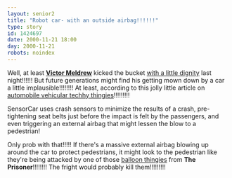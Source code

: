 ```yaml
---
layout: senior2
title: "Robot car- with an outside airbag!!!!!!"
type: story
id: 1424697
date: 2000-11-21 18:00
day: 2000-11-21
robots: noindex
---
```


Well, at least <a href="http://news.bbc.co.uk/hi/english/entertainment/newsid_967000/967188.stm"><b>Victor Meldrew</b></a> kicked the bucket <a href="http://seniorcitizen.blogspot.com/archives/2000_11_19_seniorcitizen_archive.html#1413466">with a little dignity</a> last night!!!!!! But future generations might find his getting mown down by a car a little implausible!!!!!!!! At least, according to this jolly little article on <a href="http://www.newstrolls.com/news/dev/rcfoc/column001120.htm">automobile vehicular techhy thingies</a>!!!!!!!!!

<div class="quote">SensorCar uses crash sensors to minimize the results of a crash, pre-tightening seat belts just before the impact is felt by the passengers, and even triggering an external airbag that might lessen the blow to a pedestrian!</div>

Only prob with that!!!!! If there's a massive external airbag blowing up around the car to protect pedestrians, it might look to the pedestrian like they're being attacked by one of those <a href="http://www.voicenet.com/~acasas/escape/escape_shock.html">balloon thingies</a> from <b>The Prisoner</b>!!!!!!!! The fright would probably kill them!!!!!!!!!
<div style="clear: both;"></div>


